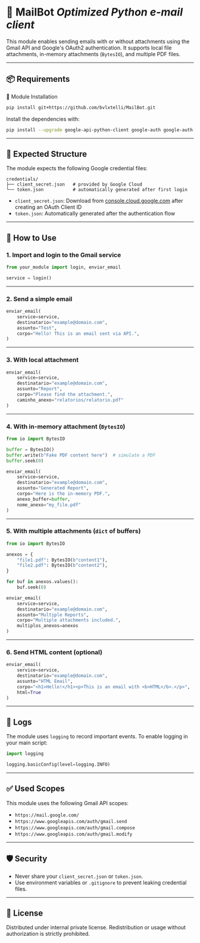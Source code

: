 
# 📧 **MailBot** *Optimized Python e-mail client*

This module enables sending emails with or without attachments using the Gmail API and Google's OAuth2 authentication. It supports local file attachments, in-memory attachments (`BytesIO`), and multiple PDF files.

---

## 📦 Requirements

🚀 Module Installation

```bash
pip install git+https://github.com/bvlxtelli/MailBot.git
```

Install the dependencies with:

```bash
pip install --upgrade google-api-python-client google-auth google-auth-oauthlib
```

---

## 📁 Expected Structure

The module expects the following Google credential files:

```
credentials/
├── client_secret.json   # provided by Google Cloud
└── token.json           # automatically generated after first login
```

- `client_secret.json`: Download from [console.cloud.google.com](https://console.cloud.google.com/) after creating an OAuth Client ID
- `token.json`: Automatically generated after the authentication flow

---

## 🚀 How to Use

### 1. **Import and login to the Gmail service**

```python
from your_module import login, enviar_email

service = login()
```

---

### 2. **Send a simple email**

```python
enviar_email(
    service=service,
    destinatario="example@domain.com",
    assunto="Test",
    corpo="Hello! This is an email sent via API.",
)
```

---

### 3. **With local attachment**

```python
enviar_email(
    service=service,
    destinatario="example@domain.com",
    assunto="Report",
    corpo="Please find the attachment.",
    caminho_anexo="relatorios/relatorio.pdf"
)
```

---

### 4. **With in-memory attachment (`BytesIO`)**

```python
from io import BytesIO

buffer = BytesIO()
buffer.write(b"Fake PDF content here")  # simulate a PDF
buffer.seek(0)

enviar_email(
    service=service,
    destinatario="example@domain.com",
    assunto="Generated Report",
    corpo="Here is the in-memory PDF.",
    anexo_buffer=buffer,
    nome_anexo="my_file.pdf"
)
```

---

### 5. **With multiple attachments (`dict` of buffers)**

```python
from io import BytesIO

anexos = {
    "file1.pdf": BytesIO(b"content1"),
    "file2.pdf": BytesIO(b"content2"),
}

for buf in anexos.values():
    buf.seek(0)

enviar_email(
    service=service,
    destinatario="example@domain.com",
    assunto="Multiple Reports",
    corpo="Multiple attachments included.",
    multiplos_anexos=anexos
)
```

---

### 6. **Send HTML content (optional)**

```python
enviar_email(
    service=service,
    destinatario="example@domain.com",
    assunto="HTML Email",
    corpo="<h1>Hello!</h1><p>This is an email with <b>HTML</b>.</p>",
    html=True
)
```

---

## 📝 Logs

The module uses `logging` to record important events. To enable logging in your main script:

```python
import logging

logging.basicConfig(level=logging.INFO)
```

---

## ✅ Used Scopes

This module uses the following Gmail API scopes:

- `https://mail.google.com/`
- `https://www.googleapis.com/auth/gmail.send`
- `https://www.googleapis.com/auth/gmail.compose`
- `https://www.googleapis.com/auth/gmail.modify`

---

## 🛡️ Security

- Never share your `client_secret.json` or `token.json`.
- Use environment variables or `.gitignore` to prevent leaking credential files.

---

## 📄 License

Distributed under internal private license. Redistribution or usage without authorization is strictly prohibited.